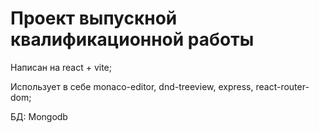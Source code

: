 # Проект выпускной квалификационной работы

Написан на react + vite;

Использует в себе monaco-editor, dnd-treeview, express, react-router-dom;

БД: Mongodb
